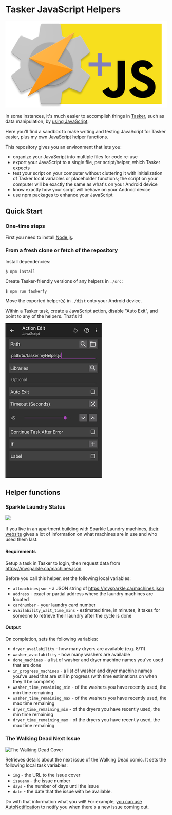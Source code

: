 # Tasker JavaScript Helpers

![Logo](docs/assets/TaskerJS.svg)

In some instances, it's much easier to accomplish things in [Tasker](https://play.google.com/store/apps/details?id=net.dinglisch.android.taskerm&hl=en), such as data manipulation, by [using JavaScript](http://tasker.dinglisch.net/userguide/en/javascript.html).

Here you'll find a sandbox to make writing and testing JavaScript for Tasker easier, plus my own JavaScript helper functions.

This repository gives you an environment that lets you:
- organize your JavaScript into multiple files for code re-use
- export your JavaScript to a single file, per script/helper, which Tasker expects
- test your script on your computer without cluttering it with initialization of Tasker local variables or placeholder functions; the script on your computer will be exactly the same as what's on your Android device
- know exactly how your script will behave on your Android device
- use npm packages to enhance your JavaScript

## Quick Start

### One-time steps
First you need to install [Node.js](https://nodejs.org/download/).

### From a fresh clone or fetch of the repository

Install dependencies:

    $ npm install

Create Tasker-friendly versions of any helpers in `./src`:

    $ npm run taskerfy

Move the exported helper(s) in `./dist` onto your Android device.

Within a Tasker task, create a JavaScript action, disable "Auto Exit", and point to any of the helpers. That's it!

<img src="docs/assets/tasker.task.action.javascript.png" width="300" />

## Helper functions

### Sparkle Laundry Status

![](https://mysparkle.ca/images/logos/mysparkle.png)

If you live in an apartment building with Sparkle Laundry machines, [their website](https://mysparkle.ca/) gives a lot of information on what machines are in use and who used them last.

#### Requirements

Setup a task in Tasker to login, then request data from https://mysparkle.ca/machines.json.

Before you call this helper, set the following local variables:

- `allmachinesjson` - a JSON string of https://mysparkle.ca/machines.json
- `address` - exact or partial address where the laundry machines are located
- `cardnumber` - your laundry card number
- `availability_wait_time_mins` - estimated time, in minutes, it takes for someone to retrieve their laundry after the cycle is done

#### Output

On completion, sets the following variables:
- `dryer_availability` - how many dryers are available (e.g. 8/11)
- `washer_availability` - how many washers are available
- `done_machines` - a list of washer and dryer machine names you've used that are done
- `in_progress_machines` - a list of washer and dryer machine names you've used that are still in progress (with time estimations on when they'll be complete)
- `washer_time_remaining_min` - of the washers you have recently used, the min time remaining
- `washer_time_remaining_max` - of the washers you have recently used, the max time remaining
- `dryer_time_remaining_min` - of the dryers you have recently used, the min time remaining
- `dryer_time_remaining_max` - of the dryers you have recently used, the max time remaining

### The Walking Dead Next Issue

![The Walking Dead Cover](https://vignette.wikia.nocookie.net/walkingdead/images/1/18/Twd100cover_adlard.jpg/revision/latest?cb=20120616020008)

Retrieves details about the next issue of the Walking Dead comic. It sets the following local task variables:

- `img` - the URL to the issue cover
- `issueno` - the issue number
- `days` - the number of days until the issue
- `date` - the date that the issue with be available.

Do with that information what you will! For example, [you can use AutoNotification](http://imgur.com/a/ZPTwv#0) to notify you when there's a new issue coming out.
